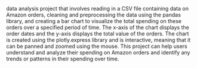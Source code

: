 data analysis project that involves reading in a CSV file containing data on Amazon orders, cleaning and preprocessing the data using the pandas library, and creating a bar chart to visualize the total spending on these orders over a specified period of time. The x-axis of the chart displays the order dates and the y-axis displays the total value of the orders. The chart is created using the plotly.express library and is interactive, meaning that it can be panned and zoomed using the mouse. This project can help users understand and analyze their spending on Amazon orders and identify any trends or patterns in their spending over time.
